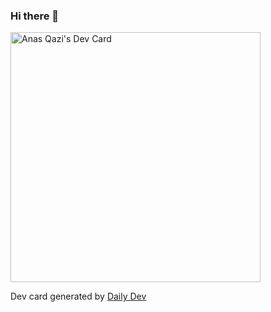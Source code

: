 ### Hi there 👋

<!--
**ianasqazi/ianasqazi** is a ✨ _special_ ✨ repository because its `README.md` (this file) appears on your GitHub profile.

Here are some ideas to get you started:

- 🔭 I’m currently working on ...
- 🌱 I’m currently learning ...
- 👯 I’m looking to collaborate on ...
- 🤔 I’m looking for help with ...
- 💬 Ask me about ...
- 📫 How to reach me: ...
- 😄 Pronouns: ...
- ⚡ Fun fact: ...
-->

<a href="https://ianasqazi.ca">
  <img src="https://api.daily.dev/devcards/209ed83316e84f33a464d623e180e690.png?r=952" width="400" alt="Anas Qazi's Dev Card"/>
</a>

Dev card generated by [Daily Dev](https://app.daily.dev/)
